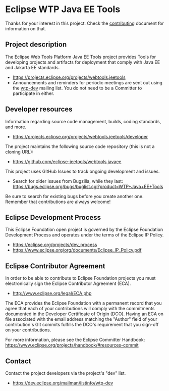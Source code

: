 # Eclipse WTP Java EE Tools

Thanks for your interest in this project. Check the [contributing](CONTRIBUTING.md) document for information on that.

## Project description

The Eclipse Web Tools Platform Java EE Tools project provides Tools for developing projects
and artifacts for deployment that comply with Java EE and Jakarta EE standards.

* https://projects.eclipse.org/projects/webtools.jeetools
* Announcements and reminders for periodic meetings are sent out using the [wtp-dev](https://accounts.eclipse.org/mailing-list/wtp-dev) mailing list. You do not need to be a Committer to participate in either.

## Developer resources

Information regarding source code management, builds, coding standards, and
more.

* https://projects.eclipse.org/projects/webtools.jeetools/developer

The project maintains the following source code repository (this is not a cloning URL):

* https://github.com/eclipse-jeetools/webtools.javaee

This project uses GitHub Issues to track ongoing development and issues.

* Search for older issues from Bugzilla, while they last: https://bugs.eclipse.org/bugs/buglist.cgi?product=WTP+Java+EE+Tools

Be sure to search for existing bugs before you create another one. Remember that
contributions are always welcome!

## Eclipse Development Process

This Eclipse Foundation open project is governed by the Eclipse Foundation
Development Process and operates under the terms of the Eclipse IP Policy.

* https://eclipse.org/projects/dev_process
* https://www.eclipse.org/org/documents/Eclipse_IP_Policy.pdf

## Eclipse Contributor Agreement

In order to be able to contribute to Eclipse Foundation projects you must
electronically sign the Eclipse Contributor Agreement (ECA).

* http://www.eclipse.org/legal/ECA.php

The ECA provides the Eclipse Foundation with a permanent record that you agree
that each of your contributions will comply with the commitments documented in
the Developer Certificate of Origin (DCO). Having an ECA on file associated with
the email address matching the "Author" field of your contribution's Git commits
fulfills the DCO's requirement that you sign-off on your contributions.

For more information, please see the Eclipse Committer Handbook:
https://www.eclipse.org/projects/handbook/#resources-commit

## Contact

Contact the project developers via the project's "dev" list.

* https://dev.eclipse.org/mailman/listinfo/wtp-dev
